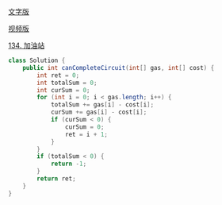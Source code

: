 [文字版](https://programmercarl.com/0134.%E5%8A%A0%E6%B2%B9%E7%AB%99.html)

[视频版](https://www.bilibili.com/video/BV1dx4y1v7X2)

[134. 加油站](https://leetcode.cn/problems/gas-station)

```Java
class Solution {
    public int canCompleteCircuit(int[] gas, int[] cost) {
        int ret = 0;
        int totalSum = 0;
        int curSum = 0;
        for (int i = 0; i < gas.length; i++) {
            totalSum += gas[i] - cost[i];
            curSum += gas[i] - cost[i];
            if (curSum < 0) {
                curSum = 0;
                ret = i + 1;
            }
        }
        if (totalSum < 0) {
            return -1;
        }
        return ret;
    }
}
```